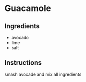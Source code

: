 # Guacamole 
## Ingredients
* avocado
* lime
* salt
## Instructions
smash avocade and mix all ingredients
